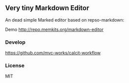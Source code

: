 
Very tiny Markdown Editor
------

An dead simple Marked editor based on repso-markdown:

Demo http://repo.memkits.org/markdown-editor

### Develop

https://github.com/mvc-works/calcit-workflow

### License

MIT
